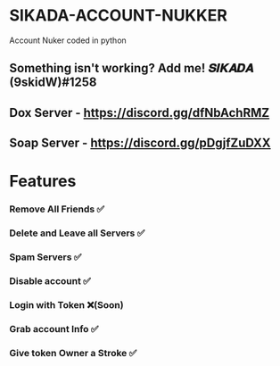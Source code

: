 # SIKADA-ACCOUNT-NUKKER
Account Nuker coded in python

## Something isn't working? Add me! 𝑺𝑰𝑲𝑨𝑫𝑨 (9skidW)#1258
## Dox Server - https://discord.gg/dfNbAchRMZ
## Soap Server - https://discord.gg/pDgjfZuDXX

# Features
### Remove All Friends ✅
### Delete and Leave all Servers ✅
### Spam Servers ✅
### Disable account ✅
### Login with Token ❌(Soon)
### Grab account Info ✅
### Give token Owner a Stroke ✅
